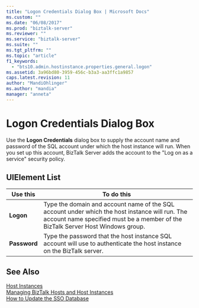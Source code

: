 ```yaml
---
title: "Logon Credentials Dialog Box | Microsoft Docs"
ms.custom: ""
ms.date: "06/08/2017"
ms.prod: "biztalk-server"
ms.reviewer: ""
ms.service: "biztalk-server"
ms.suite: ""
ms.tgt_pltfrm: ""
ms.topic: "article"
f1_keywords: 
  - "bts10.admin.hostinstance.properties.general.logon"
ms.assetid: 3a96bd80-3959-456c-b3a3-aa3ffc1a9857
caps.latest.revision: 11
author: "MandiOhlinger"
ms.author: "mandia"
manager: "anneta"
---
```

# Logon Credentials Dialog Box
Use the **Logon Credentials** dialog box to supply the account name and password of the SQL account under which the host instance will run. When you set up this account, BizTalk Server adds the account to the "Log on as a service" security policy.  
  
## UIElement List  
  
|Use this|To do this|  
|--------------|----------------|  
|**Logon**|Type the domain and account name of the SQL account under which the host instance will run. The account name specified must be a member of the BizTalk Server Host Windows group.|  
|**Password**|Type the password that the host instance SQL account will use to authenticate the host instance on the BizTalk server.|  
  
## See Also  
 [Host Instances](../core/host-instances.md)   
 [Managing BizTalk Hosts and Host Instances](../core/managing-biztalk-hosts-and-host-instances.md)   
 [How to Update the SSO Database](../core/how-to-update-the-sso-database.md)